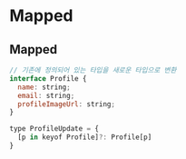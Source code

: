 # Mapped

## Mapped

```javascript
// 기존에 정의되어 있는 타입을 새로운 타입으로 변환
interface Profile {
  name: string;
  email: string;
  profileImageUrl: string;
}

type ProfileUpdate = {
  [p in keyof Profile]?: Profile[p]
}
```
